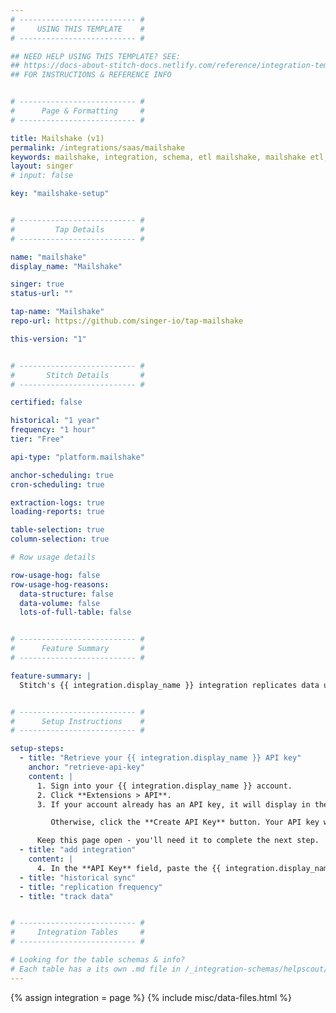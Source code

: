 ```yaml
---
# -------------------------- #
#     USING THIS TEMPLATE    #
# -------------------------- #

## NEED HELP USING THIS TEMPLATE? SEE:
## https://docs-about-stitch-docs.netlify.com/reference/integration-templates/saas/
## FOR INSTRUCTIONS & REFERENCE INFO


# -------------------------- #
#      Page & Formatting     #
# -------------------------- #

title: Mailshake (v1)
permalink: /integrations/saas/mailshake
keywords: mailshake, integration, schema, etl mailshake, mailshake etl, mailshake schema
layout: singer
# input: false

key: "mailshake-setup"


# -------------------------- #
#         Tap Details        #
# -------------------------- #

name: "mailshake"
display_name: "Mailshake"

singer: true
status-url: ""

tap-name: "Mailshake"
repo-url: https://github.com/singer-io/tap-mailshake

this-version: "1"


# -------------------------- #
#       Stitch Details       #
# -------------------------- #

certified: false

historical: "1 year"
frequency: "1 hour"
tier: "Free"

api-type: "platform.mailshake"

anchor-scheduling: true
cron-scheduling: true

extraction-logs: true
loading-reports: true

table-selection: true
column-selection: true

# Row usage details

row-usage-hog: false
row-usage-hog-reasons:
  data-structure: false
  data-volume: false
  lots-of-full-table: false


# -------------------------- #
#      Feature Summary       #
# -------------------------- #

feature-summary: |
  Stitch's {{ integration.display_name }} integration replicates data using the {{ integration.api | flatify | strip }}. Refer to the [Schema](#schema) section for a list of objects available for replication.


# -------------------------- #
#      Setup Instructions    #
# -------------------------- #

setup-steps:
  - title: "Retrieve your {{ integration.display_name }} API key"
    anchor: "retrieve-api-key"
    content: |
      1. Sign into your {{ integration.display_name }} account.
      2. Click **Extensions > API**.
      3. If your account already has an API key, it will display in the **Your Access** section of the page.

         Otherwise, click the **Create API Key** button. Your API key will display on the page.

      Keep this page open - you'll need it to complete the next step.
  - title: "add integration"
    content: |
      4. In the **API Key** field, paste the {{ integration.display_name }} API key you retrieved in [Step 1](#retrieve-api-key).
  - title: "historical sync"
  - title: "replication frequency"
  - title: "track data"


# -------------------------- #
#     Integration Tables     #
# -------------------------- #

# Looking for the table schemas & info?
# Each table has a its own .md file in /_integration-schemas/helpscout/v1
---
```

{% assign integration = page %}
{% include misc/data-files.html %}